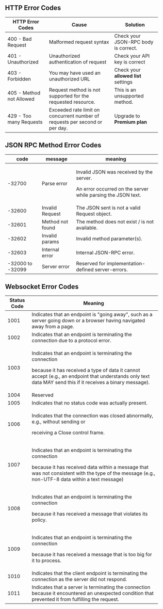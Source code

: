 ## HTTP Error Codes

| **HTTP Error Codes**     | **Cause**                                                        | **Solution**                                        |
| ------------------------ | ---------------------------------------------------------------- | --------------------------------------------------- |
| 400 - Bad Request        | Malformed request syntax                                         | Check your JSON-RPC body is correct.                    |
| 401 - Unauthorized       | Unauthorized authentication  of request               | Check your API key is correct                     |
| 403 - Forbidden          | You may have used an unauthorized URL  | Check your **allowed list** settings
| 405 - Method not Allowed | Request method is not supported for the requested resource. |   This is an unsupported method. |   
| 429 - Too many Requests  | Exceeded rate limit on concurrent number of requests per second or per day. | Upgrade to **Premium plan** |

## JSON RPC Method Error Codes

| **code**         | **message**      | **meaning**                                                                                                        |
| ---------------- | ---------------- | ------------------------------------------------------------------------------------------------------------------ |
| -32700           | Parse error      | <p>Invalid JSON was received by the server.</p><p>An error occurred on the server while parsing the JSON text.</p> |
| -32600           | Invalid Request  | The JSON sent is not a valid Request object.                                                                       |
| -32601           | Method not found | The method does not exist / is not available.                                                                      |
| -32602           | Invalid params   | Invalid method parameter(s).                                                                                       |
| -32603           | Internal error   | Internal JSON-RPC error.                                                                                           |
| -32000 to -32099 | Server error     | Reserved for implementation-defined server-errors.                                                                 |


## Websocket Error Codes

| **Status Code** | **Meaning**                                                                                                                                                                                                                      |
| --------------- | -------------------------------------------------------------------------------------------------------------------------------------------------------------------------------------------------------------------------------- |
| 1001            | Indicates that an endpoint is "going away", such as a server going down or a browser having navigated away from a page.                                                                                                          |
| 1002            | Indicates that an endpoint is terminating the connection due to a protocol error.                                                                                                                                                |
| 1003            | <p>Indicates that an endpoint is terminating the connection</p><p>because it has received a type of data it cannot accept (e.g., an endpoint that understands only text data MAY send this if it receives a binary message).</p> |
| 1004            | Reserved                                                                                                                                                                                                                         |
| 1005            | Indicates that no status code was actually present.                                                                                                                                                                              |
| 1006            | <p>Indicates that the connection was closed abnormally, e.g., without sending or</p><p>receiving a Close control frame.</p>                                                                                                      |
| 1007            | <p>Indicates that an endpoint is terminating the connection</p><p>because it has received data within a message that was not consistent with the type of the message (e.g., non-UTF-8 data within a text message)</p>            |
| 1008            | <p>Indicates that an endpoint is terminating the connection</p><p>because it has received a message that violates its policy.</p>                                                                                                |
| 1009            | <p>Indicates that an endpoint is terminating the connection</p><p>because it has received a message that is too big for it to process.</p>                                                                                       |
| 1010            | Indicates that the client endpoint is terminating the connection as the server did not respond.                                                                                                                                  |
| 1011            | Indicates that a server is terminating the connection because it encountered an unexpected condition that prevented it from fulfilling the request.                                                                              |